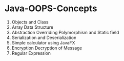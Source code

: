# Java-OOPS-Concepts

1. Objects and Class
2. Array Data Structure
3. Abstraction Overriding Polymorphism and Static field
4. Serialization and Deserialization
5. Simple calculator using JavaFX
6. Encryption Decryption of Message
7. Regular Expression
